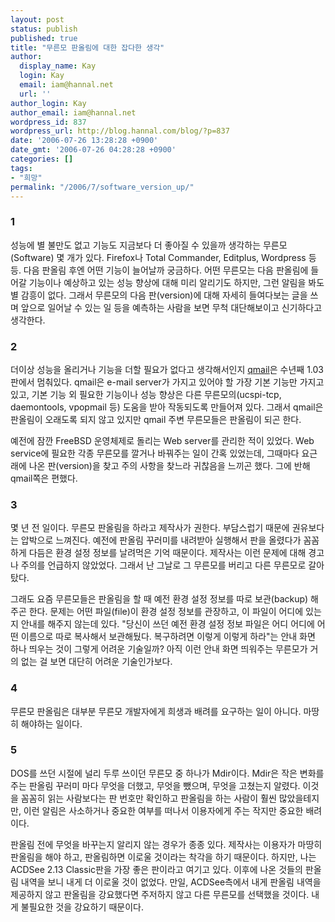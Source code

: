```yaml
---
layout: post
status: publish
published: true
title: "무른모 판올림에 대한 잡다한 생각"
author:
  display_name: Kay
  login: Kay
  email: iam@hannal.net
  url: ''
author_login: Kay
author_email: iam@hannal.net
wordpress_id: 837
wordpress_url: http://blog.hannal.com/blog/?p=837
date: '2006-07-26 13:28:28 +0900'
date_gmt: '2006-07-26 04:28:28 +0900'
categories: []
tags:
- "희망"
permalink: "/2006/7/software_version_up/"
---
```

<h3>1</h3>
<p>성능에 별 불만도 없고 기능도 지금보다 더 좋아질 수 있을까 생각하는 무른모(Software) 몇 개가 있다. Firefox나 Total Commander, Editplus, Wordpress 등등. 다음 판올림 후엔 어떤 기능이 늘어날까 궁금하다. 어떤 무른모는 다음 판올림에 들어갈 기능이나 예상하고 있는 성능 향상에 대해 미리 알리기도 하지만, 그런 알림을 봐도 별 감흥이 없다. 그래서 무른모의 다음 판(version)에 대해 자세히 들여다보는 글을 쓰며 앞으로 일어날 수 있는 일 등을 예측하는 사람을 보면 무척 대단해보이고 신기하다고 생각한다.</p>
<h3>2</h3>
<p>더이상 성능을 올리거나 기능을 더할 필요가 없다고 생각해서인지 <a href="http://www.qmail.org">qmail</a>은 수년째 1.03판에서 멈춰있다. qmail은 e-mail server가 가지고 있어야 할 가장 기본 기능만 가지고 있고, 기본 기능 외 필요한 기능이나 성능 향상은 다른 무른모의(ucspi-tcp, daemontools, vpopmail 등) 도움을 받아 작동되도록 만들어져 있다. 그래서 qmail은 판올림이 오래도록 되지 않고 있지만 qmail 주변 무른모들은 판올림이 되곤 한다.</p>
<p>예전에 잠깐 FreeBSD 운영체제로 돌리는 Web server를 관리한 적이 있었다. Web service에 필요한 각종 무른모를 깔거나 바꿔주는 일이 간혹 있었는데, 그때마다 요근래에 나온 판(version)을 찾고 주의 사항을 찾느라 귀찮음을 느끼곤 했다. 그에 반해 qmail쪽은 편했다.</p>
<h3>3</h3>
<p>몇 년 전 일이다. 무른모 판올림을 하라고 제작사가 권한다. 부담스럽기 때문에 권유보다는 압박으로 느껴진다. 예전에 판올림 꾸러미를 내려받아 실행해서 판을 올렸다가 꼼꼼하게 다듬은 환경 설정 정보를 날려먹은 기억 때문이다. 제작사는 이런 문제에 대해 경고나 주의를 언급하지 않았었다. 그래서 난 그날로 그 무른모를 버리고 다른 무른모로 갈아탔다.</p>
<p>그래도 요즘 무른모들은 판올림을 할 때 예전 환경 설정 정보를 따로 보관(backup) 해주곤 한다. 문제는 어떤 파일(file)이 환경 설정 정보를 관장하고, 이 파일이 어디에 있는지 안내를 해주지 않는데 있다. "당신이 쓰던 예전 환경 설정 정보 파일은 어디 어디에 어떤 이름으로 따로 복사해서 보관해뒀다. 복구하려면 이렇게 이렇게 하라"는 안내 화면 하나 띄우는 것이 그렇게 어려운 기술일까? 아직 이런 안내 화면 띄워주는 무른모가 거의 없는 걸 보면 대단히 어려운 기술인가보다.</p>
<h3>4</h3>
<p>무른모 판올림은 대부분 무른모 개발자에게 희생과 배려를 요구하는 일이 아니다. 마땅히 해야하는 일이다.</p>
<h3>5</h3>
<p>DOS를 쓰던 시절에 널리 두루 쓰이던 무른모 중 하나가 Mdir이다. Mdir은 작은 변화를 주는 판올림 꾸러미 마다 무엇을 더했고, 무엇을 뺐으며, 무엇을 고쳤는지 알렸다. 이것을 꼼꼼히 읽는 사람보다는 판 번호만 확인하고 판올림을 하는 사람이 훨씬 많았을테지만, 이런 알림은 사소하거나 중요한 여부를 떠나서 이용자에게 주는 작지만 중요한 배려이다.</p>
<p>판올림 전에 무엇을 바꾸는지 알리지 않는 경우가 종종 있다. 제작사는 이용자가 마땅히 판올림을 해야 하고, 판올림하면 이로울 것이라는 착각을 하기 때문이다. 하지만, 나는 ACDSee 2.13 Classic판을 가장 좋은 판이라고 여기고 있다. 이후에 나온 것들의 판올림 내역을 보니 내게 더 이로울 것이 없었다. 만일, ACDSee측에서 내게 판올림 내역을 제공하지 않고 판올림을 강요했다면 주저하지 않고 다른 무른모를 선택했을 것이다. 내게 불필요한 것을 강요하기 때문이다.</p>
